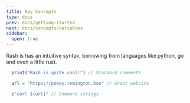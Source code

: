 ```yaml
---
title: Key Concepts 
type: docs
prev: docs/getting-started
next: docs/concepts/variables
sidebar:
  open: true
---
```


Rash is has an intuitive syntax, borrowing from languages like python, go and even a little rust.

```js {filename=example.rash}
  print("Rash is quite cool!") // Standard comments

  url = "https://pokey.remington.boo" // Great website

  c"curl ${url}" // Command strings

```
